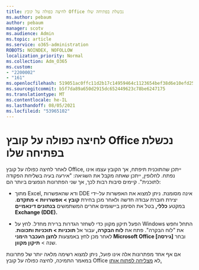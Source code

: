 ```yaml
---
title: לחיצה כפולה על קובץ Office נכשלת בפתיחה שלו
ms.author: pebaum
author: pebaum
manager: scotv
ms.audience: Admin
ms.topic: article
ms.service: o365-administration
ROBOTS: NOINDEX, NOFOLLOW
localization_priority: Normal
ms.collection: Adm_O365
ms.custom:
- "2200002"
- "161"
ms.openlocfilehash: 519051ac0ffc11d2b17c14959464c1123654bef38d6e10efd252b4ff3d8bbc1b
ms.sourcegitcommit: b5f7da89a650d2915dc652449623c78be6247175
ms.translationtype: MT
ms.contentlocale: he-IL
ms.lasthandoff: 08/05/2021
ms.locfileid: "53965102"
---
```

# <a name="double-clicking-an-office-file-fails-to-open-it"></a>לחיצה כפולה על קובץ Office נכשלת בפתיחה שלו

לאחר לחיצה כפולה על קובץ Office, ייתכן שהתוכנית תיפתח, אך הקובץ עצמו אינו נפתח. לחלופין, ייתכן שאתה מקבל את השגיאה: "אירעה בעיה בשליחת הפקודה לתוכנית". קיימים סיבות רבות לכך, אך שני הפתרונות הנפוצים ביותר הם:

- מתוך Excel, ודא שהאפשרות DDE אינה מסומנת. ניתן למצוא את האפשרות על-ידי יצירת חוברת עבודה חדשה ולאחר מכן בחירת **קובץ > אפשרויות > מתקדם**. במקטע **כללי,** בטל את הסימון ביישומים אחרים המשתמשים **בנתונים דינאמיים Exchange (DDE).**

- הפעל תיקון מקוון כדי לשחזר הגדרות ברירת מחדל. לחץ על Windows התחל וחפש את "לוח הבקרה". פתח את **לוח הבקרה,** עבור אל **תוכניות > תוכניות ותכונות**. לאחר מכן לחץ באמצעות **לחצן העכבר הימני Microsoft Office [גירסה]** ובחר שנה > **תיקון מקוון**.

אם אף אחד מפתרונות אלה אינו פועל, ניתן למצוא רשימה מלאה יותר של פתרונות במאמר התמיכה, לחיצה כפולה על קובץ Office לא [מצליחה לפתוח אותו.](https://support.office.com/article/Double-clicking-an-Office-file-fails-to-open-it-1e9c0ad9-34c8-4440-a42e-d30186b29ed6)
